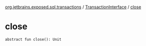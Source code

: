 [org.jetbrains.exposed.sql.transactions](../index.md) / [TransactionInterface](index.md) / [close](.)

# close

`abstract fun close(): Unit`